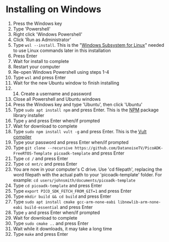 # Installing on Windows

1. Press the Windows key
1. Type 'Powershell'
1. Right click 'Windows Powershell' 
1. Click 'Run as Administrator'
1. Type ```wsl --install```. This is the "[Windows Subsystem for Linux](https://learn.microsoft.com/en-us/windows/wsl/about)" needed to use Linux commands later in this installation
1. Press Enter
1. Wait for install to complete
1. Restart your computer
1. Re-open Windows Powershell using steps 1-4
1. Type ```wsl``` and press Enter
1. Wait for the new Ubuntu window to finish installing
1. 14. Create a username and password
1. Close all Powershell and Ubuntu windows
1. Press the Windows key and type 'Ubuntu', then click 'Ubuntu'
1. Type ```sudo apt install npm``` and press Enter. This is the [NPM](https://www.npmjs.com/) package library installer
1. Type ```y``` and press Enter when/if prompted
1. Wait for download to complete
1. Type ```sudo npm install vult -g``` and press Enter. This is the [Vult compiler](https://github.com/vult-dsp/vult/)
1. Type your password and press Enter when/if prompted
1. Type ```git clone --recursive https://github.com/DatanoiseTV/PicoADK-FreeRTOS-Template picoadk-template``` and press Enter
1. Type ```cd /``` and press Enter
1. Type ```cd mnt/c``` and press Enter
1. You are now in your computer's C drive. Use 'cd filepath', replacing the word filepath with the actual path to your 'picoadk-template' folder. For example: ```cd users/johnsmith/documents/picoadk-template```
1. Type ```cd picoadk-template``` and press Enter
1. Type ```export PICO_SDK_FETCH_FROM_GIT=1``` and press Enter
1. Type ```mkdir build && cd build``` and press Enter
1. Type ```sudo apt install cmake gcc-arm-none-eabi libnewlib-arm-none-eabi build-essential``` and press Enter
1. Type ```y``` and press Enter when/if prompted
1. Wait for download to complete
1. Type ```sudo cmake ..``` and press Enter
1. Wait while it downloads, it may take a long time
1. Type ```make``` and press Enter
